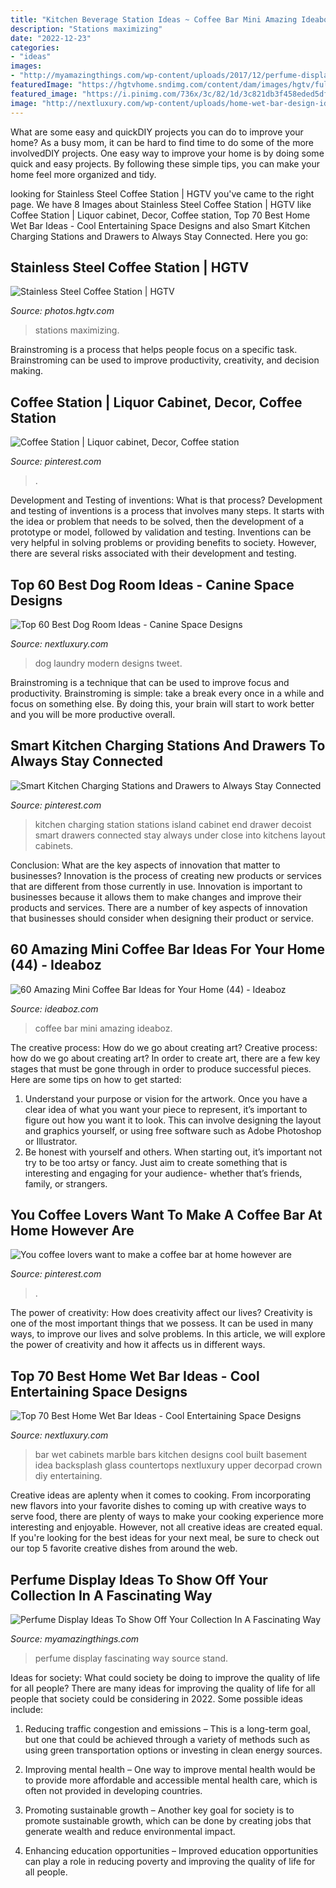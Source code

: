 ```yaml
---
title: "Kitchen Beverage Station Ideas ~ Coffee Bar Mini Amazing Ideaboz"
description: "Stations maximizing"
date: "2022-12-23"
categories:
- "ideas"
images:
- "http://myamazingthings.com/wp-content/uploads/2017/12/perfume-display-ideas-13-.jpg"
featuredImage: "https://hgtvhome.sndimg.com/content/dam/images/hgtv/fullset/2014/5/2/0/DP_Rebecca-Johnston-brown-contemporary-kitchen-coffee-bar_v.jpg.rend.hgtvcom.616.822.suffix/1400991337690.jpeg"
featured_image: "https://i.pinimg.com/736x/3c/82/1d/3c821db3f458eded5df998cf39e177c5.jpg"
image: "http://nextluxury.com/wp-content/uploads/home-wet-bar-design-idea-inspiration.jpg"
---
```



What are some easy and quickDIY projects you can do to improve your home?
As a busy mom, it can be hard to find time to do some of the more involvedDIY projects. One easy way to improve your home is by doing some quick and easy projects. By following these simple tips, you can make your home feel more organized and tidy.

	

		
looking for Stainless Steel Coffee Station | HGTV you've came to the right page. We have 8 Images about Stainless Steel Coffee Station | HGTV like Coffee Station | Liquor cabinet, Decor, Coffee station, Top 70 Best Home Wet Bar Ideas - Cool Entertaining Space Designs and also Smart Kitchen Charging Stations and Drawers to Always Stay Connected. Here you go:
		
    
## Stainless Steel Coffee Station | HGTV

<img loading=lazy src="https://hgtvhome.sndimg.com/content/dam/images/hgtv/fullset/2014/5/2/0/DP_Rebecca-Johnston-brown-contemporary-kitchen-coffee-bar_v.jpg.rend.hgtvcom.616.822.suffix/1400991337690.jpeg" onerror="this.onerror=null;this.src='https://tse4.mm.bing.net/th?id=OIP.Sesuv1G8lSal-yWqb9O7vwHaJ4&amp;pid=15.1';" alt="Stainless Steel Coffee Station | HGTV">

_Source: photos.hgtv.com_

>stations maximizing. 

	

Brainstroming is a process that helps people focus on a specific task. Brainstroming can be used to improve productivity, creativity, and decision making.

    
## Coffee Station | Liquor Cabinet, Decor, Coffee Station

<img loading=lazy src="https://i.pinimg.com/736x/36/c9/f7/36c9f7a7afacc65f555e145cd1793919--coffee-stations.jpg" onerror="this.onerror=null;this.src='https://tse4.mm.bing.net/th?id=OIP.OE-u_pExZVNTpC-2ycJ2iAHaJ3&amp;pid=15.1';" alt="Coffee Station | Liquor cabinet, Decor, Coffee station">

_Source: pinterest.com_

>. 

	

Development and Testing of inventions: What is that process?
Development and testing of inventions is a process that involves many steps. It starts with the idea or problem that needs to be solved, then the development of a prototype or model, followed by validation and testing. Inventions can be very helpful in solving problems or providing benefits to society. However, there are several risks associated with their development and testing.

    
## Top 60 Best Dog Room Ideas - Canine Space Designs

<img loading=lazy src="http://nextluxury.com/wp-content/uploads/modern-laundry-room-dog-room-ideas.jpg" onerror="this.onerror=null;this.src='https://tse2.mm.bing.net/th?id=OIP.11QE1YNeClloALPQyfxT_QAAAA&amp;pid=15.1';" alt="Top 60 Best Dog Room Ideas - Canine Space Designs">

_Source: nextluxury.com_

>dog laundry modern designs tweet. 

	

Brainstroming is a technique that can be used to improve focus and productivity. Brainstroming is simple: take a break every once in a while and focus on something else. By doing this, your brain will start to work better and you will be more productive overall.

    
## Smart Kitchen Charging Stations And Drawers To Always Stay Connected

<img loading=lazy src="https://i.pinimg.com/736x/f3/e1/fb/f3e1fbdb5d25c4af3e7c7cc184102927.jpg" onerror="this.onerror=null;this.src='https://tse4.mm.bing.net/th?id=OIP.rBLKn5rivp2yGu-yvocV1QHaLL&amp;pid=15.1';" alt="Smart Kitchen Charging Stations and Drawers to Always Stay Connected">

_Source: pinterest.com_

>kitchen charging station stations island cabinet end drawer decoist smart drawers connected stay always under close into kitchens layout cabinets. 

	

Conclusion: What are the key aspects of innovation that matter to businesses?
Innovation is the process of creating new products or services that are different from those currently in use. Innovation is important to businesses because it allows them to make changes and improve their products and services. There are a number of key aspects of innovation that businesses should consider when designing their product or service.

    
## 60 Amazing Mini Coffee Bar Ideas For Your Home (44) - Ideaboz

<img loading=lazy src="https://i0.wp.com/ideaboz.com/wp-content/uploads/2019/02/60-Amazing-Mini-Coffee-Bar-Ideas-for-Your-Home-44.jpg?fit=1200%2C1600&amp;ssl=1" onerror="this.onerror=null;this.src='https://tse3.mm.bing.net/th?id=OIP.THugiT1LRNqLXusefVqcswHaJ4&amp;pid=15.1';" alt="60 Amazing Mini Coffee Bar Ideas for Your Home (44) - Ideaboz">

_Source: ideaboz.com_

>coffee bar mini amazing ideaboz. 

	

The creative process: How do we go about creating art?
Creative process: how do we go about creating art?
In order to create art, there are a few key stages that must be gone through in order to produce successful pieces. Here are some tips on how to get started: 

1. Understand your purpose or vision for the artwork. Once you have a clear idea of what you want your piece to represent, it’s important to figure out how you want it to look. This can involve designing the layout and graphics yourself, or using free software such as Adobe Photoshop or Illustrator. 
2. Be honest with yourself and others. When starting out, it’s important not try to be too artsy or fancy. Just aim to create something that is interesting and engaging for your audience- whether that’s friends, family, or strangers. 

    
## You Coffee Lovers Want To Make A Coffee Bar At Home However Are

<img loading=lazy src="https://i.pinimg.com/736x/3c/82/1d/3c821db3f458eded5df998cf39e177c5.jpg" onerror="this.onerror=null;this.src='https://tse2.mm.bing.net/th?id=OIP.QLsVtZ7ZAjhuCTZMi7xyaQHaJ3&amp;pid=15.1';" alt="You coffee lovers want to make a coffee bar at home however are">

_Source: pinterest.com_

>. 

	

The power of creativity: How does creativity affect our lives?
Creativity is one of the most important things that we possess. It can be used in many ways, to improve our lives and solve problems. In this article, we will explore the power of creativity and how it affects us in different ways.

    
## Top 70 Best Home Wet Bar Ideas - Cool Entertaining Space Designs

<img loading=lazy src="http://nextluxury.com/wp-content/uploads/home-wet-bar-design-idea-inspiration.jpg" onerror="this.onerror=null;this.src='https://tse2.mm.bing.net/th?id=OIP.lUeJO8lCvPD9Y92EjxcePAAAAA&amp;pid=15.1';" alt="Top 70 Best Home Wet Bar Ideas - Cool Entertaining Space Designs">

_Source: nextluxury.com_

>bar wet cabinets marble bars kitchen designs cool built basement idea backsplash glass countertops nextluxury upper decorpad crown diy entertaining. 

	

Creative ideas are aplenty when it comes to cooking. From incorporating new flavors into your favorite dishes to coming up with creative ways to serve food, there are plenty of ways to make your cooking experience more interesting and enjoyable. However, not all creative ideas are created equal. If you're looking for the best ideas for your next meal, be sure to check out our top 5 favorite creative dishes from around the web.

    
## Perfume Display Ideas To Show Off Your Collection In A Fascinating Way

<img loading=lazy src="http://myamazingthings.com/wp-content/uploads/2017/12/perfume-display-ideas-13-.jpg" onerror="this.onerror=null;this.src='https://tse1.mm.bing.net/th?id=OIP.J6blMVPZ5qb1sws3jGUenQHaH9&amp;pid=15.1';" alt="Perfume Display Ideas To Show Off Your Collection In A Fascinating Way">

_Source: myamazingthings.com_

>perfume display fascinating way source stand. 

	

Ideas for society: What could society be doing to improve the quality of life for all people?
There are many ideas for improving the quality of life for all people that society could be considering in 2022. Some possible ideas include: 
1. Reducing traffic congestion and emissions – This is a long-term goal, but one that could be achieved through a variety of methods such as using green transportation options or investing in clean energy sources. 

2. Improving mental health – One way to improve mental health would be to provide more affordable and accessible mental health care, which is often not provided in developing countries. 

3. Promoting sustainable growth – Another key goal for society is to promote sustainable growth, which can be done by creating jobs that generate wealth and reduce environmental impact. 

4. Enhancing education opportunities – Improved education opportunities can play a role in reducing poverty and improving the quality of life for all people. 


